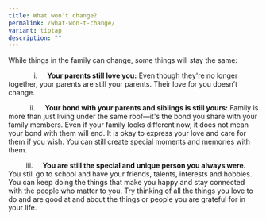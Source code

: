 ```yaml
---
title: What won’t change?
permalink: /what-won-t-change/
variant: tiptap
description: ""
---
```

<p>While things in the family can change, some things will stay the same:</p>
<p>&nbsp;&nbsp;&nbsp;&nbsp;&nbsp;&nbsp;&nbsp;&nbsp;&nbsp;&nbsp;&nbsp;&nbsp;
i.&nbsp;&nbsp;&nbsp;&nbsp; <strong>Your parents still love you:</strong> Even
though they're no longer together, your parents are still your parents.
Their love for you doesn’t change.<strong>&nbsp;</strong>
</p>
<p>&nbsp;&nbsp;&nbsp;&nbsp;&nbsp;&nbsp;&nbsp;&nbsp;&nbsp;&nbsp; ii.&nbsp;&nbsp;&nbsp;&nbsp; <strong>Your bond with your parents and siblings is still yours:</strong> Family
is more than just living under the same roof—it's the bond you share with
your family members. Even if your family looks different now, it does not
mean your bond with them will end. It is okay to express your love and
care for them if you wish. You can still create special moments and memories
with them.&nbsp;</p>
<p>&nbsp;&nbsp;&nbsp;&nbsp;&nbsp;&nbsp;&nbsp;&nbsp; iii.&nbsp;&nbsp;&nbsp;&nbsp; <strong>You are still the special and unique person you always were.</strong> You
still go to school and have your friends, talents, interests and hobbies.
You can keep doing the things that make you happy and stay connected with
the people who matter to you. Try thinking of all the things you love to
do and are good at and about the things or people you are grateful for
in your life.</p>